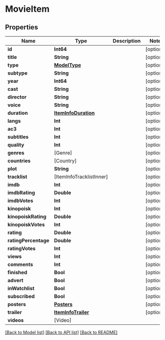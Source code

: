 # MovieItem

## Properties
Name | Type | Description | Notes
------------ | ------------- | ------------- | -------------
**id** | **Int64** |  | [optional] 
**title** | **String** |  | [optional] 
**type** | [**ModelType**](ModelType.md) |  | [optional] 
**subtype** | **String** |  | [optional] 
**year** | **Int64** |  | [optional] 
**cast** | **String** |  | [optional] 
**director** | **String** |  | [optional] 
**voice** | **String** |  | [optional] 
**duration** | [**ItemInfoDuration**](ItemInfoDuration.md) |  | [optional] 
**langs** | **Int** |  | [optional] 
**ac3** | **Int** |  | [optional] 
**subtitles** | **Int** |  | [optional] 
**quality** | **Int** |  | [optional] 
**genres** | [Genre] |  | [optional] 
**countries** | [Country] |  | [optional] 
**plot** | **String** |  | [optional] 
**tracklist** | [ItemInfoTracklistInner] |  | [optional] 
**imdb** | **Int** |  | [optional] 
**imdbRating** | **Double** |  | [optional] 
**imdbVotes** | **Int** |  | [optional] 
**kinopoisk** | **Int** |  | [optional] 
**kinopoiskRating** | **Double** |  | [optional] 
**kinopoiskVotes** | **Int** |  | [optional] 
**rating** | **Double** |  | [optional] 
**ratingPercentage** | **Double** |  | [optional] 
**ratingVotes** | **Int** |  | [optional] 
**views** | **Int** |  | [optional] 
**comments** | **Int** |  | [optional] 
**finished** | **Bool** |  | [optional] 
**advert** | **Bool** |  | [optional] 
**inWatchlist** | **Bool** |  | [optional] 
**subscribed** | **Bool** |  | [optional] 
**posters** | [**Posters**](Posters.md) |  | [optional] 
**trailer** | [**ItemInfoTrailer**](ItemInfoTrailer.md) |  | [optional] 
**videos** | [Video] |  | 

[[Back to Model list]](../README.md#documentation-for-models) [[Back to API list]](../README.md#documentation-for-api-endpoints) [[Back to README]](../README.md)



